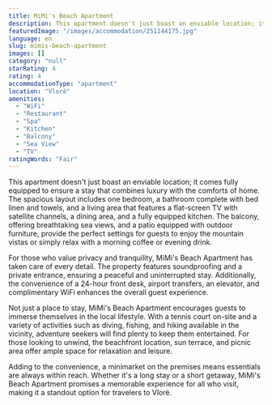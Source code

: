 ```yaml
---
title: MiMi's Beach Apartment
description: This apartment doesn't just boast an enviable location; it comes fully equipped to ensure a stay that combines luxury with the comforts of home. The spacious la
featuredImage: "/images/accommodation/251144175.jpg"
language: en
slug: mimis-beach-apartment
images: []
category: "null"
starRating: 4
rating: 4
accommodationType: "apartment"
location: "Vlorë"
amenities:
  - "WiFi"
  - "Restaurant"
  - "Spa"
  - "Kitchen"
  - "Balcony"
  - "Sea View"
  - "TV"
ratingWords: "Fair"
---
```


This apartment doesn't just boast an enviable location; it comes fully equipped to ensure a stay that combines luxury with the comforts of home. The spacious layout includes one bedroom, a bathroom complete with bed linen and towels, and a living area that features a flat-screen TV with satellite channels, a dining area, and a fully equipped kitchen. The balcony, offering breathtaking sea views, and a patio equipped with outdoor furniture, provide the perfect settings for guests to enjoy the mountain vistas or simply relax with a morning coffee or evening drink.

For those who value privacy and tranquility, MiMi's Beach Apartment has taken care of every detail. The property features soundproofing and a private entrance, ensuring a peaceful and uninterrupted stay. Additionally, the convenience of a 24-hour front desk, airport transfers, an elevator, and complimentary WiFi enhances the overall guest experience.

Not just a place to stay, MiMi's Beach Apartment encourages guests to immerse themselves in the local lifestyle. With a tennis court on-site and a variety of activities such as diving, fishing, and hiking available in the vicinity, adventure seekers will find plenty to keep them entertained. For those looking to unwind, the beachfront location, sun terrace, and picnic area offer ample space for relaxation and leisure.

Adding to the convenience, a minimarket on the premises means essentials are always within reach. Whether it's a long stay or a short getaway, MiMi's Beach Apartment promises a memorable experience for all who visit, making it a standout option for travelers to Vlorë.


